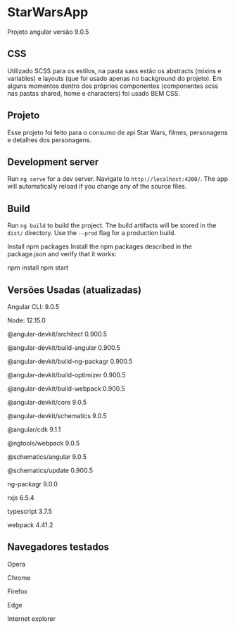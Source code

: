 # StarWarsApp

Projeto angular versão 9.0.5

## CSS

Utilizado SCSS para os estilos, na pasta sass estão os abstracts (mixins e variables) e layouts (que foi usado apenas no background do projeto).
Em alguns momentos dentro dos próprios componentes (componentes scss nas pastas shared, home e characters) foi usado BEM CSS.

## Projeto

Esse projeto foi feito para o consumo de api Star Wars, filmes, personagens e detalhes dos personagens.


## Development server

Run `ng serve` for a dev server. Navigate to `http://localhost:4200/`. The app will automatically reload if you change any of the source files.


## Build

Run `ng build` to build the project. The build artifacts will be stored in the `dist/` directory. Use the `--prod` flag for a production build.


Install npm packages
Install the npm packages described in the package.json and verify that it works:

npm install
npm start



## Versões Usadas (atualizadas)
Angular CLI: 9.0.5

Node: 12.15.0 

@angular-devkit/architect          0.900.5

@angular-devkit/build-angular      0.900.5

@angular-devkit/build-ng-packagr   0.900.5

@angular-devkit/build-optimizer    0.900.5

@angular-devkit/build-webpack      0.900.5

@angular-devkit/core               9.0.5

@angular-devkit/schematics         9.0.5

@angular/cdk                       9.1.1

@ngtools/webpack                   9.0.5

@schematics/angular                9.0.5

@schematics/update                 0.900.5

ng-packagr                         9.0.0

rxjs                               6.5.4

typescript                         3.7.5

webpack                            4.41.2



## Navegadores testados
Opera

Chrome

Firefox

Edge

Internet explorer




